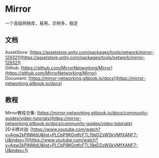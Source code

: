 # Mirror

一个高级网络库，易用，示例多，稳定

## 文档
AssetStore: [https://assetstore.unity.com/packages/tools/network/mirror-129321](https://assetstore.unity.com/packages/tools/network/mirror-129321) <br>
Github: [https://github.com/MirrorNetworking/Mirror](https://github.com/MirrorNetworking/Mirror) <br>
Document: [https://mirror-networking.gitbook.io/docs](https://mirror-networking.gitbook.io/docs) <br>

## 教程
Mirror教程合集: [https://mirror-networking.gitbook.io/docs/community-guides/video-tutorials](https://mirror-networking.gitbook.io/docs/community-guides/video-tutorials) <br>
2D卡牌对战: [https://www.youtube.com/watch?v=Agw2kPINMdU&list=PLCbP9KGntfcFTL19eDZsWSkVMfXANF7-U&index=1](https://www.youtube.com/watch?v=Agw2kPINMdU&list=PLCbP9KGntfcFTL19eDZsWSkVMfXANF7-U&index=1) <br>